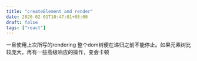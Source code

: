 ```yaml
---
title: "createElement and render"
date: 2020-02-01T10:47:01+08:00
draft: false
tags: ["react"]
---
```


一旦使用上次所写的rendering 整个dom树便在递归之前不能停止。如果元素树比较庞大，再有一些高级响应的操作，变会卡顿

<!-- 引入小工作单元 组成整个工作 -->